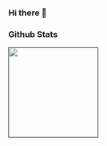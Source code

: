 ### Hi there 👋
<h3> Github Stats</h3>

<div> 
<a href="">
  <img height="180em" src="https://github-readme-stats.vercel.app/api?username=ZeroRyper&show_icons=true&theme=radical"/>
</div>


